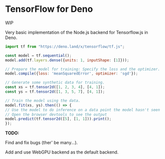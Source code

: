 # TensorFlow for Deno


WIP


Very basic implementation of the Node.js backend for Tensorflow.js in Deno.





```javascript
import tf from "https://deno.land/x/tensorflow/tf.js";

const model = tf.sequential();
model.add(tf.layers.dense({units: 1, inputShape: [1]}));

// Prepare the model for training: Specify the loss and the optimizer.
model.compile({loss: 'meanSquaredError', optimizer: 'sgd'});

// Generate some synthetic data for training.
const xs = tf.tensor2d([1, 2, 3, 4], [4, 1]);
const ys = tf.tensor2d([1, 3, 5, 7], [4, 1]);

// Train the model using the data.
model.fit(xs, ys).then(() => {
// Use the model to do inference on a data point the model hasn't seen before:
// Open the browser devtools to see the output
model.predict(tf.tensor2d([5], [1, 1])).print();
});
```



**TODO:**

Find and fix bugs (ther' be many...).

Add and use WebGPU backend as the default backend.
